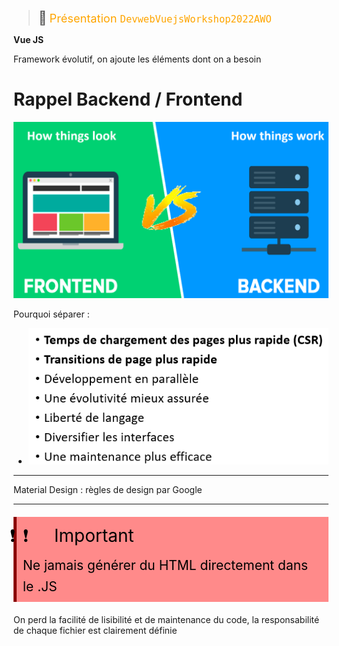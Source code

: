 > <span style="font-size: 1.5em">📖</span> <span style="color: orange; font-size: 1.3em;">Présentation `DevwebVuejsWorkshop2022AWO`</span>

**Vue JS**

Framework évolutif, on ajoute les éléments dont on a besoin

# Rappel Backend / Frontend

![](Screen/2022-11-02-14-37-10.png)

Pourquoi séparer :
- ![](Screen/2022-11-02-14-37-54.png)


----

Material Design : règles de design par Google


----

<!-- #region IMPORTANT BLOCK --> 
<div style="margin: 20px auto; padding: 10px; background-color: #ff8a8a; border-left: 5px solid #8a0000;color: black; font-size: 2em">
<span style="letter-spacing: -30px; margin-right:50px">❗❗</span>Important<br>
<span style="font-size: 0.75em">
Ne jamais générer du HTML directement dans le .JS
</span></div>
On perd la facilité de lisibilité et de maintenance du code, la responsabilité de chaque fichier est clairement définie

<!-- #endregion IMPORTANT BLOCK -->

